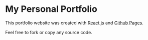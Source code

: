 # My Personal Portfolio

This portfolio website was created with [React.js](https://reactjs.org/) and [Github Pages](https://pages.github.com/).

Feel free to fork or copy any source code.
